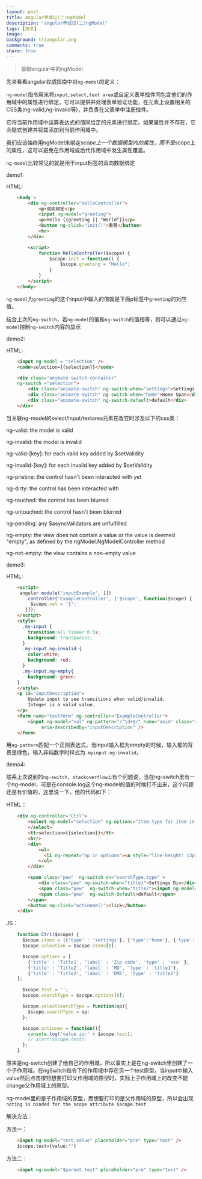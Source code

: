 ```yaml
---
layout: post
title: angular养成记(二)ngModel
description: "angular养成记(二)ngModel"
tags: [技术]
image:
background: triangular.png
comments: true
share: true
---
```


> 聊聊angular中的ngModel

先来看看angular权威指南中对```ng-model```的定义：

```ng-model```指令用来将```input,select,text area```或自定义表单控件同包含他们的作用域中的属性进行绑定。它可以提供并处理表单验证功能，在元素上设置相关的CSS类(ng-valid,ng-invalid等)，并负责在父表单中注册控件。

<!-- more -->

它将当前作用域中运算表达式的值同给定的元素进行绑定。如果属性并不存在，它会隐式创建并将其添加到当前作用域中。

我们应该始终用ngModel来绑定$scope上一个数据模型内的属性，而不是$scope上的属性，这可以避免在作用域或后代作用域中发生属性覆盖。

```ng-model```比较常见的就是用于input标签的双向数据绑定

demo1:

HTML:

```html
	<body >
		<div ng-controller="HelloController">
		    <p>双向绑定</p>
		    <input ng-model="greeting">
		    <p>Hello {{greeting || "World"}}</p>
		    <button ng-click="init()">重置</button>
		    <hr>
		</div>

		<script>
		    function HelloController($scope) {
		        $scope.init = function() {
		            $scope.greeting = "Hello";
		        }
		    }
		</script>
	</body>
```

```ng-model```为```greeting```的这个input中输入的值就是下面p标签中```greeting```的对应值。

结合上次的```ng-switch```，若```ng-model```的值和```ng-switch```的值相等，则可以通过```ng-model```控制```ng-switch```内容的显示

demo2:

HTML:

```html
	<input ng-model = "selection" />
	<code>selection={{selection}}</code>

	<div class="animate-switch-container"
	ng-switch ="selection">
		<div class="animate-switch" ng-switch-when="settings">Settings Div</div>
		<div class="animate-switch" ng-switch-when="home">Home Span</div>
		<div class="animate-switch" ng-switch-default>default</div>
	</div>
```

当关联ng-model的select/input/textarea元素在改变时涉及以下的css类：

ng-valid: the model is valid

ng-invalid: the model is invalid

ng-valid-[key]: for each valid key added by $setValidity

ng-invalid-[key]: for each invalid key added by $setValidity

ng-pristine: the control hasn't been interacted with yet

ng-dirty: the control has been interacted with

ng-touched: the control has been blurred

ng-untouched: the control hasn't been blurred

ng-pending: any $asyncValidators are unfulfilled

ng-empty: the view does not contain a value or the value is deemed "empty", as defined by the ngModel.NgModelController method

ng-not-empty: the view contains a non-empty value

demo3:

HTML:

```html
	<script>
	 angular.module('inputExample', [])
	   .controller('ExampleController', ['$scope', function($scope) {
	     $scope.val = '1';
	   }]);
	</script>
	<style>
	  .my-input {
	    transition:all linear 0.5s;
	    background: transparent;
	  }
	  .my-input.ng-invalid {
	    color:white;
	    background: red;
	  }
	  .my-input.ng-empty{
		background: green;
	}
	</style>
	<p id="inputDescription">
		Update input to see transitions when valid/invalid.
		Integer is a valid value.
	</p>
	<form name="testForm" ng-controller="ExampleController">
		<input ng-model="val" ng-pattern="/^\d+$/" name="anim" class="my-input"
	         aria-describedby="inputDescription" />
	</form>
```

用```ng-pattern```匹配一个正则表达式，当input输入框为empty的时候，输入框的背景是绿色，输入非纯数字时样式为```.myinput.ng-invalid```，

demo4:

联系上次说到的```ng-switch```，```stackoverflow上```有个问题说，当在ng-switch里有一个ng-model，可是在console.log这个ng-model的值的时候打不出来，这个问题还是有价值的，这里说一下，他的代码如下：

HTML：

```html
	<div ng-controller="Ctrl">
		<select ng-model="selection" ng-options="item.type for item in items">
		</select>
		<tt>selection={{selection}}</tt>
		<hr/>
		<div>
			<ul>
			  <li ng-repeat="op in options"><a style="line-height: 13px;" title="{{op.title}}" tabindex="-1" href ng-click="selectSearchType(op)">{{op.title}}</a></li>
			</ul>
		</div>

		<span class="pew"  ng-switch on="searchType.type" >
			<div class="pew" ng-switch-when="title1">Settings Div</div>
			<span class="pew"  ng-switch-when="title2"><input ng-model="test" placeholder="pre" type="text" />{{test}}</span>
			<span class="pew"  ng-switch-default>default</span>
		</span>
		<button ng-click="actionme()">click</button>
	</div>
```

JS：

```js
	function Ctrl($scope) {
	  $scope.items = [{'type' : 'settings'}, {'type':'home'}, {'type':'other'}];
	  $scope.selection = $scope.items[0];

	  $scope.options = [
	    {'title' : 'Title1', 'label' : 'Zip code', 'type' : 'xxx' },
	    {'title' : 'Title2', 'label' : 'MD', 'type' : 'title1'},
	    {'title' : 'Title3', 'label' : 'DMS', 'type' : 'title2'}
	];

	  $scope.test = '';
	  $scope.searchType = $scope.options[0];

	  $scope.selectSearchType = function(op){
	    $scope.searchType = op;
	  };

	  $scope.actionme = function(){
	    console.log('value is:' + $scope.test);
	    // alert($scope.test);
	  };
	}
```

原来是ng-switch创建了他自己的作用域。所以事实上是在ng-switch里创建了一个子作用域。在ngSwitch指令下的作用域中存在另一个test原型。当input中输入value然后点击按钮想要打印父作用域的原型时，实际上子作用域上的改变不能change父作用域上的原型。

ng-model里的是子作用域的原型，而想要打印的是父作用域的原型，所以会出现```noting is binded for the scope attribute $scope.test```

解决方法：

方法一：

```html
	<input ng-model="test.value" placeholder="pre" type="text" />
	$scope.test={value:''}
```

方法二：

```html
	<input ng-model="$parent.test" placeholder="pre" type="text" />
```